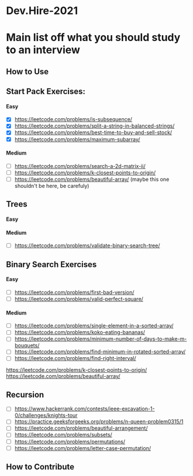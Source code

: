 # Dev.Hire-2021

# Main list off what you should study to an interview

## How to Use

## Start Pack Exercises:

#### Easy

- [X] https://leetcode.com/problems/is-subsequence/
- [X] https://leetcode.com/problems/split-a-string-in-balanced-strings/
- [X] https://leetcode.com/problems/best-time-to-buy-and-sell-stock/
- [X] https://leetcode.com/problems/maximum-subarray/

#### Medium

- [ ] https://leetcode.com/problems/search-a-2d-matrix-ii/
- [ ] https://leetcode.com/problems/k-closest-points-to-origin/
- [ ] https://leetcode.com/problems/beautiful-array/ (maybe this one shouldn't be here, be carefuly)

## Trees

#### Easy

#### Medium

- [ ] https://leetcode.com/problems/validate-binary-search-tree/


## Binary Search Exercises

#### Easy

- [ ] https://leetcode.com/problems/first-bad-version/
- [ ] https://leetcode.com/problems/valid-perfect-square/

#### Medium

- [ ] https://leetcode.com/problems/single-element-in-a-sorted-array/
- [ ] https://leetcode.com/problems/koko-eating-bananas/
- [ ] https://leetcode.com/problems/minimum-number-of-days-to-make-m-bouquets/
- [ ] https://leetcode.com/problems/find-minimum-in-rotated-sorted-array/
- [ ] https://leetcode.com/problems/find-right-interval/

https://leetcode.com/problems/k-closest-points-to-origin/
https://leetcode.com/problems/beautiful-array/

## Recursion

- [ ] https://www.hackerrank.com/contests/ieee-excavation-1-0/challenges/knights-tour
- [ ] https://practice.geeksforgeeks.org/problems/n-queen-problem0315/1
- [ ] https://leetcode.com/problems/beautiful-arrangement/
- [ ] https://leetcode.com/problems/subsets/
- [ ] https://leetcode.com/problems/permutations/
- [ ] https://leetcode.com/problems/letter-case-permutation/

## How to Contribute
